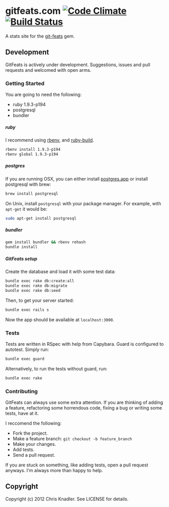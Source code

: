 # gitfeats.com [![Code Climate](https://codeclimate.com/badge.png)](https://codeclimate.com/github/cknadler/gitfeats.com) [![Build Status](https://travis-ci.org/cknadler/gitfeats.com.png)](https://travis-ci.org/cknadler/gitfeats.com)


A stats site for the [git-feats](https://github.com/cknadler/git-feats) gem. 

## Development

GitFeats is actively under development. Suggestions, issues and pull requests and welcomed with open arms.

### Getting Started

You are going to need the following:

* ruby 1.9.3-p194
* postgresql
* bundler

##### ruby

I recommend using [rbenv](https://github.com/sstephenson/rbenv),
and [ruby-build](https://github.com/sstephenson/ruby-build).

```bash
rbenv install 1.9.3-p194
rbenv global 1.9.3-p194
```

##### postgres

If you are running OSX, you can either install [postgres.app]() or install postgresql with brew: 

```bash
brew install postgresql
```

On Unix, install `postgresql` with your package manager. For example, with `apt-get` it would be:

```bash
sudo apt-get install postgresql
```

##### bundler

```bash
gem install bundler && rbenv rehash
bundle install
```

##### GitFeats setup

Create the database and load it with some test data:

```bash
bundle exec rake db:create:all
bundle exec rake db:migrate
bundle exec rake db:seed
```

Then, to get your server started:

```bash
bundle exec rails s
```

Now the app should be available at `localhost:3000`.

### Tests

Tests are written in RSpec with help from Capybara. Guard is configured to autotest. Simply run:

```bash
bundle exec guard
```

Alternatively, to run the tests without guard, run:

```bash
bundle exec rake
```

### Contributing

GitFeats can always use some extra attention. If you are thinking of adding a feature, refactoring some horrendous code, fixing a bug or writing some tests, have at it.

I reccomend the following:

* Fork the project.
* Make a feature branch: `git checkout -b feature_branch`
* Make your changes.
* Add tests.
* Send a pull request.

If you are stuck on something, like adding tests, open a pull request anyways. I'm always more than happy to help.

## Copyright

Copyright (c) 2012 Chris Knadler. See LICENSE for details.
